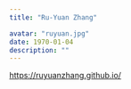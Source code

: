 ```yaml
---
title: "Ru-Yuan Zhang"

avatar: "ruyuan.jpg"
date: 1970-01-04
description: ""
---
```


https://ruyuanzhang.github.io/
